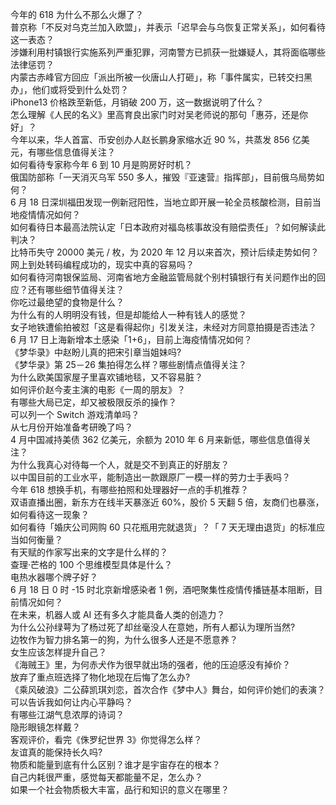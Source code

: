 今年的 618 为什么不那么火爆了？  
普京称「不反对乌克兰加入欧盟」，并表示「迟早会与乌恢复正常关系」，如何看待这一表态？  
涉嫌利用村镇银行实施系列严重犯罪，河南警方已抓获一批嫌疑人，其将面临哪些法律惩罚？  
内蒙古赤峰官方回应「派出所被一伙唐山人打砸」，称「事件属实，已转交扫黑办」，他们或将受到什么处罚？  
iPhone13 价格跌至新低，月销破 200  万，这一数据说明了什么？  
怎么理解《人民的名义》里高育良出家门时对吴老师说的那句「惠芬，还是你好」？  
今年以来，华人首富、币安创办人赵长鹏身家缩水近 90 %，共蒸发 856 亿美元，有哪些信息值得关注？  
如何看待专家称今年 6 到 10 月是购房好时机？  
俄国防部称「一天消灭乌军 550 多人，摧毁『亚速营』指挥部」，目前俄乌局势如何？  
6 月 18 日深圳福田发现一例新冠阳性，当地立即开展一轮全员核酸检测，目前当地疫情情况如何？  
如何看待日本最高法院认定「日本政府对福岛核事故没有赔偿责任」？如何解读此判决？  
比特币失守 20000 美元 / 枚，为 2020 年 12 月以来首次，预计后续走势如何？  
网上到处转码编程成功的，现实中真的容易吗？  
如何看待河南银保监局、河南省地方金融监管局就个别村镇银行有关问题作出的回应？还有哪些细节值得关注？  
你吃过最绝望的食物是什么？  
为什么有的人明明没有钱，但是却能给人一种有钱人的感觉？  
女子地铁遭偷拍被怼「这是看得起你」引发关注，未经对方同意拍摄是否违法？  
6 月 17 日上海新增本土感染「1+6」，目前上海疫情情况如何？  
《梦华录》中赵盼儿真的把宋引章当姐妹吗?  
《梦华录》第 25－26 集拍得怎么样？哪些剧情点值得关注？  
为什么欧美国家屋子里喜欢铺地毯，又不容易脏？  
如何评价赵今麦主演的电影《一周的朋友》？  
有哪些大局已定，却又被极限反杀的操作？  
可以列一个 Switch 游戏清单吗？  
从七月份开始准备考研晚了吗？  
4 月中国减持美债 362 亿美元，余额为 2010 年 6 月来新低，哪些信息值得关注？  
为什么我真心对待每一个人，就是交不到真正的好朋友？  
以中国目前的工业水平，能制造出一款跟原厂一模一样的劳力士手表吗？  
今年 618 想换手机，有哪些拍照和处理器好一点的手机推荐？  
双语直播出圈，新东方在线半天暴涨近 60%，股价 5 天翻 5 倍，友商们也暴涨，如何看待这一现象？  
如何看待「婚庆公司网购 60 只花瓶用完就退货」？「 7 天无理由退货」的标准应当如何衡量？  
有天赋的作家写出来的文字是什么样的？  
查理·芒格的 100 个思维模型具体是什么？  
电热水器哪个牌子好？  
6 月 18 日 0 时 -15 时北京新增感染者 1 例，酒吧聚集性疫情传播链基本阻断，目前情况如何？  
在未来，机器人或 AI 还有多久才能具备人类的创造力？  
为什么公孙绿萼为了杨过死了却丝毫没人在意她，所有人都认为理所当然?  
边牧作为智力排名第一的狗，为什么很多人还是不愿意养？  
女生应该怎样提升自己？  
《海贼王》里，为何赤犬作为很早就出场的强者，他的压迫感没有掉价？  
放弃了重点班选择了物化地现在后悔了怎么办?  
《乘风破浪》二公薛凯琪刘恋，首次合作《梦中人》舞台，如何评价她们的表演？  
可以告诉我如何让内心平静吗？  
有哪些江湖气息浓厚的诗词？  
隐形眼镜怎样戴？  
客观评价，看完《侏罗纪世界 3》你觉得怎么样？  
友谊真的能保持长久吗?  
物质和能量到底有什么区别？谁才是宇宙存在的根本？  
自己内耗很严重，感觉每天都能量不足，怎么办？  
如果一个社会物质极大丰富，品行和知识的意义在哪里？  

